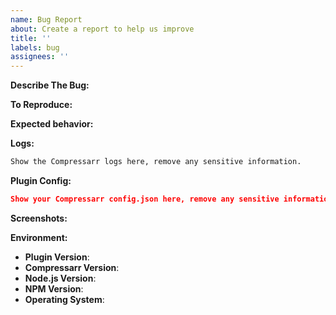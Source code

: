```yaml
---
name: Bug Report
about: Create a report to help us improve
title: ''
labels: bug
assignees: ''
---
```


<!-- You must use the issue template below when submitting a bug -->

**Describe The Bug:**
<!-- A clear and concise description of what the bug is. -->

**To Reproduce:**
<!-- Steps to reproduce the behavior. -->

**Expected behavior:**
<!-- A clear and concise description of what you expected to happen. -->

**Logs:**

```bash
Show the Compressarr logs here, remove any sensitive information.
```

**Plugin Config:**

```json
Show your Compressarr config.json here, remove any sensitive information.
```

**Screenshots:**
<!-- If applicable, add screenshots to help explain your problem. -->

**Environment:**

* **Plugin Version**:
* **Compressarr Version**: <!-- compressarr -V -->
* **Node.js Version**: <!-- node -v -->
* **NPM Version**: <!-- npm -v -->
* **Operating System**: <!-- Raspbian / Ubuntu / Debian / Windows / macOS / Docker / service -->

<!-- Click the "Preview" tab before you submit to ensure the formatting is correct. -->